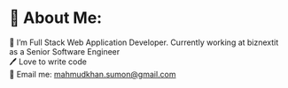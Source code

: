 # 💫 About Me:
🔭 I’m Full Stack Web Application Developer. Currently working at biznextit as a Senior Software Engineer <br>
🖊️ Love to write code<br>
📧 Email me: mahmudkhan.sumon@gmail.com<br>
